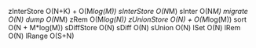 zInterStore     O(N+K) + O(M*log(M))
sInterStore     O(N*M)
sInter          O(N*M)
migrate         O(N)
dump            O(N*M)
zRem            O(M*log(N))
zUnionStore     O(N) + O(M*log(M))
sort            O(N + M*log(M))
sDiffStore      O(N)
sDiff           O(N)
sUnion          O(N)
lSet            O(N)
lRem            O(N)
lRange          O(S+N)